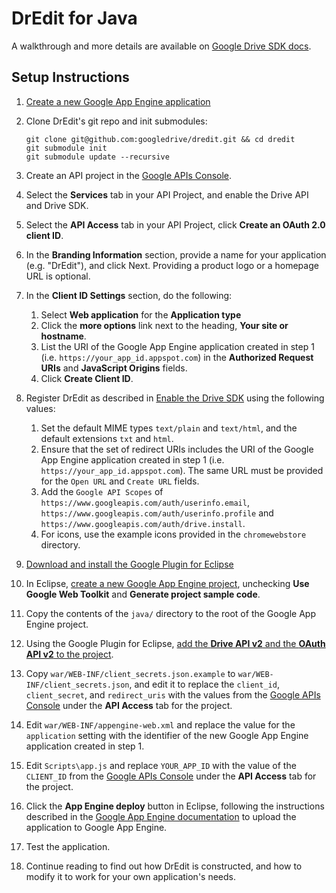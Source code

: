# DrEdit for Java

A walkthrough and more details are available on
[Google Drive SDK docs](https://developers.google.com/drive/examples/java).

## Setup Instructions

1. [Create a new Google App Engine application](https://appengine.google.com/)
1.  Clone DrEdit's git repo and init submodules:

        git clone git@github.com:googledrive/dredit.git && cd dredit
        git submodule init
        git submodule update --recursive
1. Create an API project in the [Google APIs Console](https://code.google.com/apis/console/).
1. Select the **Services** tab in your API Project, and enable the Drive API and Drive SDK.
1. Select the **API Access** tab in your API Project, click **Create an OAuth 2.0 client ID**.
1. In the **Branding Information** section, provide a name for your application (e.g. "DrEdit"), and click Next. Providing a product logo or a homepage URL is optional.
1. In the **Client ID Settings** section, do the following:
    1. Select **Web application** for the **Application type**
    1. Click the **more options** link next to the heading, **Your site or hostname**.
    1. List the URI of the Google App Engine application created in step 1 (i.e. `https://your_app_id.appspot.com`) in the **Authorized Request URIs** and **JavaScript Origins** fields.
    1. Click **Create Client ID**.
1. Register DrEdit as described in [Enable the Drive SDK](https://developers.google.com/drive/enable-sdk) using the following values:
    1. Set the default MIME types `text/plain` and `text/html`, and the default extensions `txt` and `html`.
    1. Ensure that the set of redirect URIs includes the URI of the Google App Engine application created in step 1 (i.e. `https://your_app_id.appspot.com`). The same URL must be provided for the `Open URL` and `Create URL` fields.
    1. Add the `Google API Scopes` of `https://www.googleapis.com/auth/userinfo.email`, `https://www.googleapis.com/auth/userinfo.profile` and `https://www.googleapis.com/auth/drive.install`.
    1. For icons, use the example icons  provided in the `chromewebstore` directory.
1. [Download and install the Google Plugin for Eclipse](https://developers.google.com//appengine/docs/java/tools/eclipse)
1. In Eclipse, [create a new Google App Engine project](https://developers.google.com//appengine/docs/java/tools/eclipse#Creating_a_Project), unchecking **Use Google Web Toolkit** and **Generate project sample code**.
1. Copy the contents of the `java/` directory to the root of the Google App Engine project.
1. Using the Google Plugin for Eclipse, [add the **Drive API v2** and the **OAuth API v2** to the project](https://developers.google.com//appengine/docs/java/tools/eclipse).
1. Copy `war/WEB-INF/client_secrets.json.example` to `war/WEB-INF/client_secrets.json`, and edit it to replace the `client_id`, `client_secret`, and `redirect_uris` with the values from the [Google APIs Console](https://code.google.com/apis/console/) under the **API Access** tab for the project.
1. Edit `war/WEB-INF/appengine-web.xml` and replace the value for the `application` setting with the identifier of the new Google App Engine application created in step 1.
1. Edit `Scripts\app.js` and replace `YOUR_APP_ID` with the value of the `CLIENT_ID` from the [Google APIs Console](https://code.google.com/apis/console/) under the **API Access** tab for the project.
1. Click the **App Engine deploy** button in Eclipse, following the instructions described in the [Google App Engine documentation](/appengine/docs/java/tools/eclipse#Uploading_to_Google_App_Engine) to upload the application to Google App Engine.
1. Test the application.
1. Continue reading to find out how DrEdit is constructed, and how to modify it to work for your own application's needs.